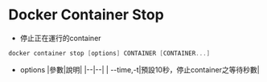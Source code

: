 # Docker Container Stop

- 停止正在運行的container
```powershell
docker container stop [options] CONTAINER [CONTAINER...]
```
- options
|參數|說明|
|--|--|
| --time,-t|預設10秒，停止container之等待秒數|
